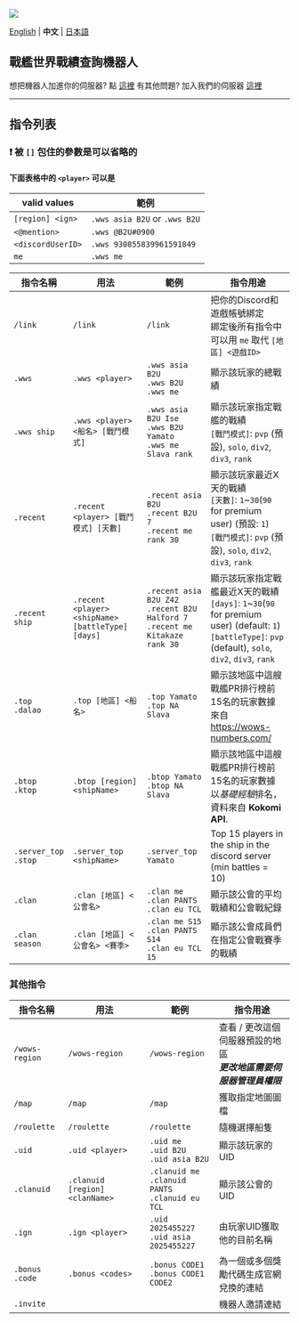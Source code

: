![](https://i.imgur.com/YT4ZlZc.png)

[English](https://github.com/B-2U/ISAC/blob/master/README.md) | **中文** | [日本語](https://github.com/B-2U/ISAC/blob/master/README_ja.md)

## 戰艦世界戰績查詢機器人

想把機器人加進你的伺服器? 點 [這裡](https://discord.com/api/oauth2/authorize?client_id=961882964034203648&permissions=51264&scope=bot%20applications.commands)
有其他問題? 加入我們的伺服器 [這裡](https://discord.gg/z6sV6kEZGV)

---

## 指令列表

### **❗ 被 `[]` 包住的參數是可以省略的**

#### 下面表格中的 `<player>` 可以是  

  | valid values      | 範例                          |
  | ----------------- | ----------------------------- |
  | `[region] <ign>`  | `.wws asia B2U` or `.wws B2U` |
  | `<@mention>`      | `.wws @B2U#0900`              |
  | `<discordUserID>` | `.wws 930855839961591849`     |
  | `me`              | `.wws me`                     |

| 指令名稱                   | 用法                                              | 範例                                                                               | 指令用途                                                                                                                                                       |
| -------------------------- | ------------------------------------------------- | ---------------------------------------------------------------------------------- | -------------------------------------------------------------------------------------------------------------------------------------------------------------- |
| `/link`                    | `/link`                                           | `/link`                                                                            | 把你的Discord和遊戲帳號綁定<br>綁定後所有指令中可以用 `me` 取代 `[地區] <遊戲ID>`                                                                              |
| `.wws`                     | `.wws <player>`                                   | `.wws asia B2U`<br>`.wws B2U`<br>`.wws me`                                         | 顯示該玩家的總戰績                                                                                                                                             |
| `.wws ship`                | `.wws <player> <船名> [戰鬥模式]`                 | `.wws asia B2U Ise`<br>`.wws B2U Yamato`<br>`.wws me Slava rank`                   | 顯示該玩家指定戰艦的戰績<br>`[戰鬥模式]`: `pvp` (預設), `solo`, `div2`, `div3`, `rank`                                                                         |
| `.recent`                  | `.recent <player> [戰鬥模式] [天數]`              | `.recent asia B2U`<br>`.recent B2U 7`<br>`.recent me rank 30`                      | 顯示該玩家最近X天的戰績<br>`[天數]`: `1`~`30`(`90` for premium user) (預設: `1`)<br>`[戰鬥模式]`: `pvp` (預設), `solo`, `div2`, `div3`, `rank`                 |
| `.recent ship`             | `.recent <player> <shipName> [battleType] [days]` | `.recent asia B2U Z42`<br>`.recent B2U Halford 7`<br>`.recent me Kitakaze rank 30` | 顯示該玩家指定戰艦最近X天的戰績<br>`[days]`: `1`~`30`(`90` for premium user) (default: `1`)<br>`[battleType]`: `pvp` (default), `solo`, `div2`, `div3`, `rank` |
| `.top`<br>`.dalao`         | `.top [地區] <船名>`                              | `.top Yamato` <br> `.top NA Slava`                                                 | 顯示該地區中這艘戰艦PR排行榜前15名的玩家數據 <br> 來自 <https://wows-numbers.com/>                                                                               |
| `.btop`<br>`.ktop`         | `.btop [region] <shipName>`                        | `.btop Yamato` <br> `.btop NA Slava`                                                 | 顯示該地區中這艘戰艦PR排行榜前15名的玩家數據 <br> 以*基礎經驗*排名，資料來自 **Kokomi API**.  
| `.server_top` <br> `.stop` | `.server_top <shipName>`                          | `.server_top Yamato`                                                               | Top 15 players in the ship in the discord server (min battles = 10)                                                                                            |
| `.clan`                    | `.clan [地區] <公會名>`                           | `.clan me` <br> `.clan PANTS` <br> `.clan eu TCL`                                  | 顯示該公會的平均戰績和公會戰紀錄                                                                                                                               |
| `.clan season`             | `.clan [地區] <公會名> <賽季>`                    | `.clan me S15` <br> `.clan PANTS S14` <br> `.clan eu TCL 15`                       | 顯示該公會成員們在指定公會戰賽季的戰績                                                                                                                         |

### 其他指令

| 指令名稱            | 用法                           | 範例                                                   | 指令用途                                                               |
| ------------------- | ------------------------------ | ------------------------------------------------------ | ---------------------------------------------------------------------- |
| `/wows-region`      | `/wows-region`                 | `/wows-region`                                         | 查看 / 更改這個伺服器預設的地區 <br>***更改地區需要伺服器管理員權限*** |
| `/map`              | `/map`                         | `/map`                                                 | 獲取指定地圖圖檔                                                       |
| `/roulette`         | `/roulette`                    | `/roulette`                                            | 隨機選擇船隻                                                           |
| `.uid`              | `.uid <player>`                | `.uid me`<br>`.uid B2U`<br>`.uid asia B2U`             | 顯示該玩家的 UID                                                       |
| `.clanuid`          | `.clanuid [region] <clanName>` | `.clanuid me`<br>`.clanuid PANTS`<br>`.clanuid eu TCL` | 顯示該公會的 UID                                                       |
| `.ign`              | `.ign <player>`                | `.uid 2025455227`<br>`.uid asia 2025455227`            | 由玩家UID獲取他的目前名稱                                              |
| `.bonus`<br>`.code` | `.bonus <codes>`               | `.bonus CODE1`<br>`.bonus CODE1 CODE2`                 | 為一個或多個獎勵代碼生成官網兌換的連結                                 |
| `.invite`           |                                |                                                        | 機器人邀請連結                                                         |
